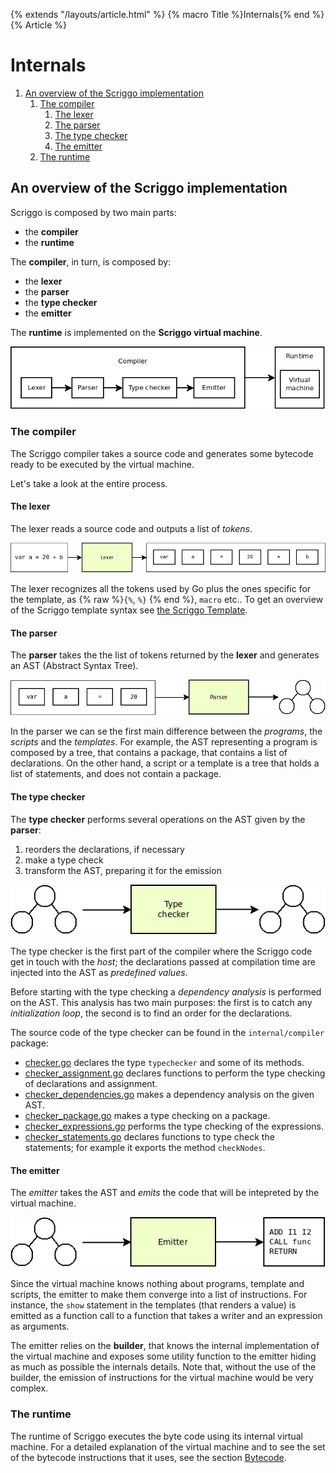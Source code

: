 {% extends "/layouts/article.html" %}
{% macro Title %}Internals{% end %}
{% Article %}

# Internals

<ol>
  <li>
    <a href="#an-overview-of-the-scriggo-implementation">An overview of the Scriggo implementation</a>
    <ol>
      <li>
        <a href="#the-compiler" id="markdown-toc-the-compiler">The compiler</a>
        <ol>
          <li><a href="#the-lexer" id="markdown-toc-the-lexer">The lexer</a></li>
          <li><a href="#the-parser" id="markdown-toc-the-parser">The parser</a></li>
          <li><a href="#the-type-checker">The type checker</a></li>
          <li><a href="#the-emitter">The emitter</a></li>
       </ol>
      </li>
      <li><a href="#the-runtime" id="markdown-toc-the-runtime">The runtime</a></li>
    </ol>
  </li>
</ol>

## An overview of the Scriggo implementation

Scriggo is composed by two main parts:

- the **compiler**
- the **runtime**

The **compiler**, in turn, is composed by:

- the **lexer**
- the **parser**
- the **type checker**
- the **emitter**

The **runtime** is implemented on the **Scriggo virtual machine**.

![internals_overview](/images/internals_overview.png)

### The compiler

The Scriggo compiler takes a source code and generates some bytecode ready to be executed by the virtual machine.

Let's take a look at the entire process.

#### The lexer

The lexer reads a source code and outputs a list of _tokens_.

![lexer](/images/lexer.png)


The lexer recognizes all the tokens used by Go plus the ones specific for the template, as {% raw %}`{%`, `%}` {% end %}, `macro` etc.. To get an overview of the Scriggo template syntax see [the Scriggo Template](/doc/template).

#### The parser

The **parser** takes the the list of tokens returned by the **lexer** and generates an AST (Abstract Syntax Tree).

![parser](/images/parser.png)

In the parser we can se the first main difference between the _programs_, the _scripts_ and the _templates_.
For example, the AST representing a program is composed by a tree, that contains a package, that contains a list of declarations.
On the other hand, a script or a template is a tree that holds a list of statements, and does not contain a package.

#### The type checker

The **type checker** performs several operations on the AST given by the **parser**:

1. reorders the declarations, if necessary
1. make a type check
1. transform the AST, preparing it for the emission

![typechecker](/images/typechecker.png)

The type checker is the first part of the compiler where the Scriggo code get in touch with the _host_; the declarations passed at compilation time are injected into the AST as _predefined values_.

Before starting with the type checking a _dependency analysis_ is performed on the AST. This analysis has two main purposes: the first is to catch any _initialization loop_, the second is to find an order for the declarations.

The source code of the type checker can be found in the `internal/compiler` package:

- [checker.go]() declares the type `typechecker` and some of its methods.
- [checker_assignment.go]() declares functions to perform the type checking of declarations and assignment.
- [checker_dependencies.go]() makes a dependency analysis on the given AST.
- [checker_package.go]() makes a type checking on a package.
- [checker_expressions.go]() performs the type checking of the expressions.
- [checker_statements.go]() declares functions to type check the statements; for example it exports the method `checkNodes`.

#### The emitter

The *emitter* takes the AST and _emits_ the code that will be intepreted by the virtual machine.

![emitter](/images/emitter.png)

Since the virtual machine knows nothing about programs, template and scripts, the emitter to make them converge into a list of instructions. For instance, the `show` statement in the templates (that renders a value) is emitted as a function call to a function that takes a writer and an expression as arguments.

The emitter relies on the **builder**, that knows the internal implementation of the virtual machine and exposes some utility function to the emitter hiding as much as possible the internals details.
Note that, without the use of the builder, the emission of instructions for the virtual machine would be very complex.

### The runtime

The runtime of Scriggo executes the byte code using its internal virtual machine.
For a detailed explanation of the virtual machine and to see the set of the bytecode instructions that it uses, see the section [Bytecode](bytecode).

